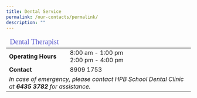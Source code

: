 ```yaml
---
title: Dental Service
permalink: /our-contacts/permalink/
description: ""
---
```

<table>
	<thead>
		<tr><td style="font-family:impact; font-size:20px; color:rgb(94,94,207)" colspan="3">Dental Therapist</td></tr>
	</thead>
	<tbody>
		<tr>
			<td width=150 style="font-weight:bold">Operating Hours</td>
			<td>8:00 am - 1:00 pm<br>2:00 pm - 4:00 pm</td>
		</tr>
		<tr>
			<td style="font-weight:bold">Contact</td>
			<td>8909 1753</td>
		</tr>
		<tr>
			<td colspan=2 style="font-style:italic">In case of emergency, please contact HPB School Dental Clinic at <b>6435 3782</b> for assistance.</td>
		</tr>
	</tbody>
</table>
